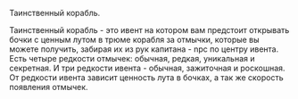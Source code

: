 Таинственный корабль.

Таинственный корабль - это ивент на котором вам предстоит открывать бочки с ценным лутом в трюме корабля за отмычки, которые вы можете получить, забирая их из рук капитана - npc по центру ивента. Есть четыре редкости отмычек: обычная, редкая, уникальная и секретная. И три редкости ивента - обычная, зажиточная и роскошная. От редкости ивента зависит ценность лута в бочках, а так же скорость появления отмычек.
